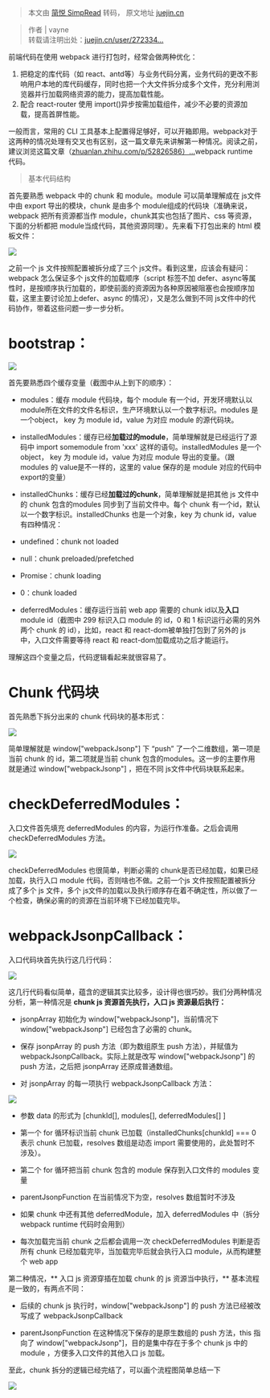 > 本文由 [简悦 SimpRead](http://ksria.com/simpread/) 转码， 原文地址 [juejin.cn](https://juejin.cn/post/6888594303447531527)

> 作者 | vayne  
> 转载请注明出处：[juejin.cn/user/272334…](https://juejin.cn/user/272334612082910 "https://juejin.cn/user/272334612082910")

前端代码在使用 ​webpack​ 进行打包时，经常会做两种优化：

1.  把稳定的库代码（如 ​react​、​antd​ 等）与业务代码分离，业务代码的更改不影响用户本地的库代码缓存，同时也把一个大文件拆分成多个文件，充分利用浏览器并行加载网络资源的能力，提高加载性能。
2.  配合 ​react-router​ 使用 ​import()​ 异步按需加载组件，减少不必要的资源加载，提高首屏性能。

一般而言，常用的 ​CLI​ 工具基本上配置得足够好，可以开箱即用。​webpack​ 对于这两种的情况处理有交叉也有区别，这一篇文章先来讲解第一种情况。阅读之前，建议浏览这篇文章（[zhuanlan.zhihu.com/p/52826586）…](https://link.juejin.cn?target=https%3A%2F%2Fzhuanlan.zhihu.com%2Fp%2F52826586%25EF%25BC%2589%25E7%2586%259F%25E6%2582%2589%25E5%259F%25BA%25E6%259C%25AC%25E7%259A%2584 "https://zhuanlan.zhihu.com/p/52826586%EF%BC%89%E7%86%9F%E6%82%89%E5%9F%BA%E6%9C%AC%E7%9A%84") ​webpack runtime​ 代码。

> 基本代码结构

首先要熟悉 ​webpack​ 中的 ​chunk​ 和 ​module​。​module​ 可以简单理解成在 ​js​ 文件中由 ​export​ 导出的模块，​chunk​ 是由多个 ​module​ 组成的代码块（准确来说，​webpack​ 把所有资源都当作 ​module​，​chunk​ 其实也包括了图片、​css​ 等资源，下面的分析都把 ​module​ 当成代码，其他资源同理）。先来看下打包出来的 ​html​ 模板文件：

![](https://p9-juejin.byteimg.com/tos-cn-i-k3u1fbpfcp/25f0ec6744df4a309143cd4125e63fd1~tplv-k3u1fbpfcp-zoom-in-crop-mark:1512:0:0:0.awebp)

之前一个 ​js​ 文件按照配置被拆分成了三个 ​js​ 文件。看到这里，应该会有疑问： ​webpack​ 怎么保证多个 ​js​ 文件的加载顺序（​script​ 标签不加 ​defer​、​async​ 等属性时，是按顺序执行加载的，即使前面的资源因为各种原因被阻塞也会按顺序加载，这里主要讨论加上 ​defer​、​async​ 的情况），又是怎么做到不同 ​js​ 文件中的代码协作，带着这些问题一步一步分析。

bootstrap：
==========

![](https://p9-juejin.byteimg.com/tos-cn-i-k3u1fbpfcp/14ba17f26c524d529e1393b81e05a6f8~tplv-k3u1fbpfcp-zoom-in-crop-mark:1512:0:0:0.awebp)

首先要熟悉四个缓存变量（截图中从上到下的顺序）：

*   ​modules​：缓存 ​module​ 代码块，每个 ​module​ 有一个 ​id​，开发环境默认以 ​module​ 所在文件的文件名标识，生产环境默认以一个数字标识。​modules​ 是一个 ​object​， ​key​ 为 ​module id​，​value​ 为对应 ​module​ 的源代码块。
    
*   ​installedModules​：缓存已经**加载过的** ​**module**​，简单理解就是已经运行了源码中 ​import somemodule from 'xxx'​ 这样的语句。​installedModules​ 是一个 ​object​， ​key​ 为 ​module id​，​value​ 为对应 ​module​ 导出的变量。（跟 ​modules​ 的 ​value​ 是不一样的，这里的 ​value​ 保存的是 ​module​ 对应的代码中 ​export​ 的变量）
    
*   ​installedChunks​：缓存已经**加载过的** ​**chunk**​，简单理解就是把其他 ​js​ 文件中的 ​chunk​ 包含的 ​modules​ 同步到了当前文件中。每个 ​chunk​ 有一个 ​id​，默认以一个数字标识。​installedChunks​ 也是一个对象，​key​ 为 ​chunk id​，​value​ 有四种情况：
    
*   undefined：chunk not loaded
    
*   null：chunk preloaded/prefetched
    
*   Promise：chunk loading
    
*   0：chunk loaded
    
*   ​deferredModules​：缓存运行当前 ​web app​ 需要的 ​chunk id​ 以及**入口** ​module id​（截图中 299 标识入口 ​module​ 的 ​id​，0 和 1 标识运行必需的另外两个 ​chunk​ 的 ​id​），比如，​react​ 和 ​react-dom​ 被单独打包到了另外的 ​js​ 中，入口文件需要等待 ​react​ 和 ​react-dom​ 加载成功之后才能运行。
    

理解这四个变量之后，代码逻辑看起来就很容易了。

Chunk 代码块
=========

首先熟悉下拆分出来的 chunk 代码块的基本形式：

![](https://p3-juejin.byteimg.com/tos-cn-i-k3u1fbpfcp/23fe4b6cadc64b0482d846d800001391~tplv-k3u1fbpfcp-zoom-in-crop-mark:1512:0:0:0.awebp)

简单理解就是 ​window["webpackJsonp"]​ 下 “push” 了一个二维数组，第一项是当前 ​chunk​ 的 ​id​，第二项就是当前 ​chunk​ 包含的 ​modules​。这一步的主要作用就是通过 ​window["webpackJsonp"]​ ，把在不同 ​js​ 文件中代码块联系起来。

checkDeferredModules：
=====================

入口文件首先填充 ​deferredModules​ 的内容，为运行作准备。之后会调用 ​checkDeferredModules​ 方法。

![](https://p3-juejin.byteimg.com/tos-cn-i-k3u1fbpfcp/04209952f3d64d81b425e74765604fe5~tplv-k3u1fbpfcp-zoom-in-crop-mark:1512:0:0:0.awebp)

​checkDeferredModules​ 也很简单，判断必需的 ​chunk​ 是否已经加载，如果已经加载，执行入口 ​module​ 代码，否则啥也不做。之前一个 ​js​ 文件按照配置被拆分成了多个 ​js​ 文件，多个 ​js​ 文件的加载以及执行顺序存在着不确定性，所以做了一个检查，确保必需的的资源在当前环境下已经加载完毕。

webpackJsonpCallback：
=====================

入口代码块首先执行这几行代码：

![](https://p3-juejin.byteimg.com/tos-cn-i-k3u1fbpfcp/9331a64d3c2f43ed8afd0c4e40238f11~tplv-k3u1fbpfcp-zoom-in-crop-mark:1512:0:0:0.awebp)

这几行代码看似简单，蕴含的逻辑其实比较多，设计得也很巧妙。我们分两种情况分析，第一种情况是 **chunk js 资源首先执行，入口 js 资源最后执行：**

*   jsonpArray 初始化为 window["webpackJsonp"]，当前情况下 window["webpackJsonp"] 已经包含了必需的 chunk。
    
*   保存 jsonpArray 的 push 方法（即为数组原生 push 方法），并赋值为 webpackJsonpCallback。实际上就是改写 window["webpackJsonp"] 的 push 方法，之后把 jsonpArray 还原成普通数组。
    
*   对 jsonpArray 的每一项执行 webpackJsonpCallback 方法：
    

![](https://p6-juejin.byteimg.com/tos-cn-i-k3u1fbpfcp/bd789fe0c717440c8f635ba54dd770b7~tplv-k3u1fbpfcp-zoom-in-crop-mark:1512:0:0:0.awebp)

*   参数 data 的形式为 [chunkId[], modules[], deferredModules[] ]
    
*   第一个 for 循环标识当前 chunk 已加载（installedChunks[chunkId] === 0 表示 chunk 已加载，resolves 数组是动态 import 需要使用的，此处暂时不涉及）。
    
*   第二个 for 循环把当前 chunk 包含的 module 保存到入口文件的 modules 变量
    
*   parentJsonpFunction 在当前情况下为空，resolves 数组暂时不涉及
    
*   如果 chunk 中还有其他 deferredModule，加入 deferredModules 中（拆分 webpack runtime 代码时会用到）
    
*   每次加载完当前 chunk 之后都会调用一次 checkDeferredModules 判断是否所有 chunk 已经加载完毕，当加载完毕后就会执行入口 module，从而构建整个 web app
    

第二种情况，** 入口 js 资源穿插在加载 chunk 的 js 资源当中执行，** 基本流程是一致的，有两点不同：

*   后续的 chunk js 执行时，window["webpackJsonp"] 的 push 方法已经被改写成了 webpackJsonpCallback
    
*   parentJsonpFunction 在这种情况下保存的是原生数组的 push 方法，this 指向了 window["webpackJsonp"]，目的是集中存在于多个 chunk js 中的 module ，方便多入口文件的其他入口 js 加载。
    

至此，chunk 拆分的逻辑已经完结了，可以画个流程图简单总结一下

![](https://p6-juejin.byteimg.com/tos-cn-i-k3u1fbpfcp/64b539acb4cf4ef9a7ddb7f5f903197b~tplv-k3u1fbpfcp-zoom-in-crop-mark:1512:0:0:0.awebp)